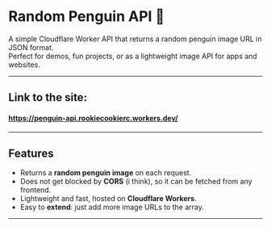# Random Penguin API 🐧

A simple Cloudflare Worker API that returns a random penguin image URL in JSON format.  
Perfect for demos, fun projects, or as a lightweight image API for apps and websites.

---
## Link to the site:
#### https://penguin-api.rookiecookierc.workers.dev/
---
## Features

- Returns a **random penguin image** on each request.
- Does not get blocked by **CORS** (i think), so it can be fetched from any frontend.
- Lightweight and fast, hosted on **Cloudflare Workers**.
- Easy to **extend**: just add more image URLs to the array.
---